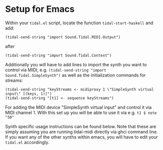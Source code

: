 # Setup for Emacs

Within your `tidal.el` script, locate the function `tidal-start-haskell` and add:

```emacs
(tidal-send-string "import Sound.Tidal.MIDI.Output")
```

after

```emacs
(tidal-send-string "import Sound.Tidal.Context")
```

Additionally you will have to add lines to import the synth you want to control via MIDI, e.g. `(tidal-send-string "import Sound.Tidal.SimpleSynth")` as well as the initialization commands for streams:

```emacs
(tidal-send-string "keyStreams <- midiproxy 1 \"SimpleSynth virtual input\" [(keys, 1)]")
(tidal-send-string "[t1] <- sequence keyStreams")
```
For adding the MIDI device "SimpleSynth virtual input" and control it via MIDI channel 1. With this set up you will be able to use it via e.g. `t1 $ note "50"`

Synth specific usage instructions can be found below. Note that these are simply assuming you are running tidal-midi directly via ghci command line. If you want any of the other synths within emacs, you will have to edit your `tidal.el` accordingly.
